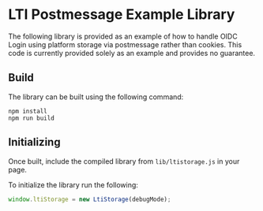 # LTI Postmessage Example Library

The following library is provided as an example of how to handle OIDC Login using platform storage via postmessage rather than cookies. This code is currently provided solely as an example and provides no guarantee.

## Build
The library can be built using the following command:
```
npm install
npm run build
```

## Initializing
Once built, include the compiled library from `lib/ltistorage.js` in your page.

To initialize the library run the following:
```JavaScript
window.ltiStorage = new LtiStorage(debugMode);
```
